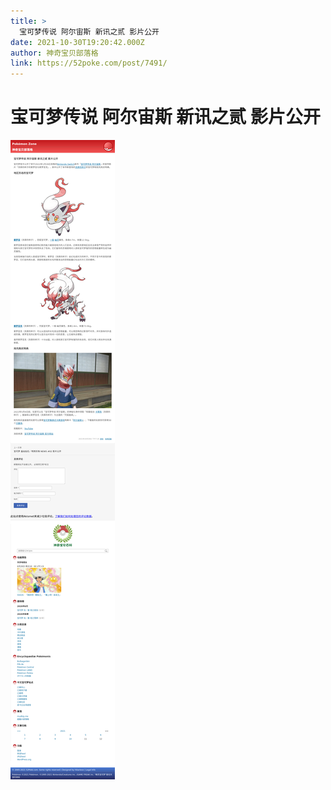 ```yaml
---
title: >
  宝可梦传说 阿尔宙斯 新讯之贰 影片公开
date: 2021-10-30T19:20:42.000Z
author: 神奇宝贝部落格
link: https://52poke.com/post/7491/
---
```

# 宝可梦传说 阿尔宙斯 新讯之贰 影片公开

[![宝可梦传说 阿尔宙斯 新讯之贰 影片公开](./screenshot.png)](https://52poke.com/post/7491/)
